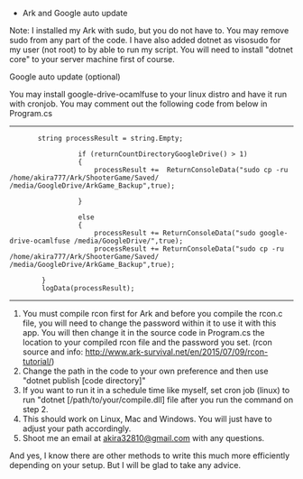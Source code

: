- Ark and Google auto update

Note: I installed my Ark with sudo, but you do not have to. You may remove sudo from any part of the code.
I have also added dotnet as visosudo for my user (not root) to by able to run my script. You will need to install "dotnet core" to your server machine first of course. 

Google auto update (optional)

You may install google-drive-ocamlfuse to your linux distro and have it run with cronjob. You may comment out the following code from below in Program.cs

---------------------

           string processResult = string.Empty;

                     if (returnCountDirectoryGoogleDrive() > 1)
                     {
                         processResult +=  ReturnConsoleData("sudo cp -ru /home/akira777/Ark/ShooterGame/Saved/ /media/GoogleDrive/ArkGame_Backup",true);

                     }

                     else
                     {
                         processResult += ReturnConsoleData("sudo google-drive-ocamlfuse /media/GoogleDrive/",true);
                         processResult += ReturnConsoleData("sudo cp -ru /home/akira777/Ark/ShooterGame/Saved/ /media/GoogleDrive/ArkGame_Backup",true);

            }
            logData(processResult);


------------------------------
1. You must compile rcon first for Ark and before you compile the rcon.c file, you will need to change the password within it  to use it with this app.  You will then change it in the source code in Program.cs the location to your compiled rcon file and the password you set. (rcon source and info: http://www.ark-survival.net/en/2015/07/09/rcon-tutorial/)
2. Change the path in the code to your own preference and then use "dotnet publish [code directory]"
3. If you  want to run it in a schedule time like myself, set cron job (linux) to run "dotnet [/path/to/your/compile.dll] file after you run the command on step 2.
4. This should work on Linux, Mac and Windows. You will just have to adjust your path accordingly.
5. Shoot me an email at akira32810@gmail.com with any questions.

And yes, I know there are other methods to write this much more efficiently depending on your setup. But I will be glad to take any advice.
